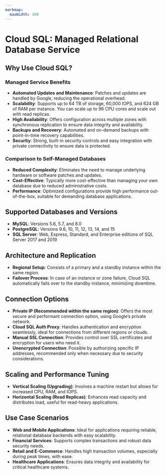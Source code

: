 ```yaml
---
markmap:
  maxWidth: 300
---
```


# Cloud SQL: Managed Relational Database Service

## Why Use Cloud SQL?

### Managed Service Benefits
- **Automated Updates and Maintenance**: Patches and updates are handled by Google, reducing the operational overhead.
- **Scalability**: Supports up to 64 TB of storage, 60,000 IOPS, and 624 GB of RAM per instance. You can scale up to 96 CPU cores and scale out with read replicas.
- **High Availability**: Offers configuration across multiple zones with synchronous replication to ensure data integrity and availability.
- **Backups and Recovery**: Automated and on-demand backups with point-in-time recovery capabilities.
- **Security**: Strong, built-in security controls and easy integration with private connectivity to ensure data is protected.

### Comparison to Self-Managed Databases
- **Reduced Complexity**: Eliminates the need to manage underlying hardware or software patches and updates.
- **Cost-Effective**: Typically more cost-effective than managing your own database due to reduced administrative costs.
- **Performance**: Optimized configurations provide high performance out-of-the-box, suitable for demanding database applications.

## Supported Databases and Versions
- **MySQL**: Versions 5.6, 5.7, and 8.0
- **PostgreSQL**: Versions 9.6, 10, 11, 12, 13, 14, and 15
- **SQL Server**: Web, Express, Standard, and Enterprise editions of SQL Server 2017 and 2019

## Architecture and Replication
- **Regional Setup**: Consists of a primary and a standby instance within the same region.
- **Failover Process**: In case of an instance or zone failure, Cloud SQL automatically fails over to the standby instance, minimizing downtime.

## Connection Options
- **Private IP (Recommended within the same region)**: Offers the most secure and performant connection option, using Google’s private network.
- **Cloud SQL Auth Proxy**: Handles authentication and encryption seamlessly, ideal for connections from different regions or clouds.
- **Manual SSL Connection**: Provides control over SSL certificates and encryption for users who need it.
- **Unencrypted Connection**: Possible by authorizing specific IP addresses, recommended only when necessary due to security considerations.

## Scaling and Performance Tuning
- **Vertical Scaling (Upgrading)**: Involves a machine restart but allows for increased CPU, RAM, and IOPS.
- **Horizontal Scaling (Read Replicas)**: Enhances read capacity and distributes load, useful for read-heavy applications.

## Use Case Scenarios
- **Web and Mobile Applications**: Ideal for applications requiring reliable, relational database backends with easy scalability.
- **Financial Services**: Supports complex transactions and robust data security needs.
- **Retail and E-Commerce**: Handles high transaction volumes, especially during peak times, with ease.
- **Healthcare Applications**: Ensures data integrity and availability for critical healthcare systems.



